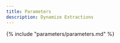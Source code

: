 ```yaml
---
title: Parameters
description: Dynamize Extractions
---
```


{% include "parameters/parameters.md" %}